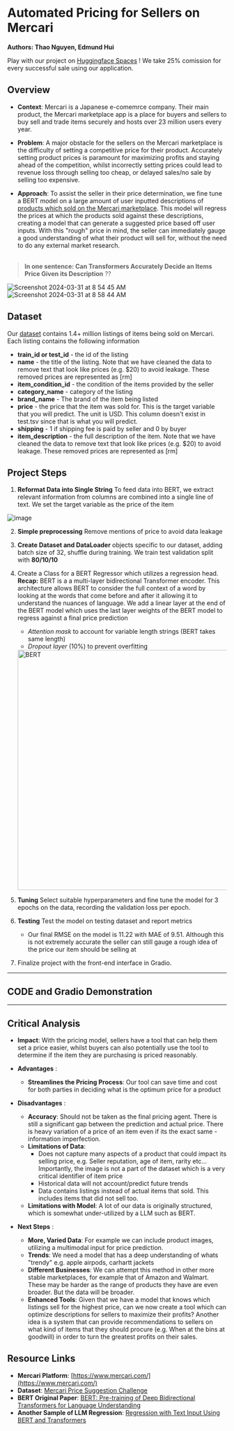 # Automated Pricing for Sellers on Mercari
__Authors: Thao Nguyen, Edmund Hui__

Play with our project on [Huggingface Spaces](https://huggingface.co/spaces/edmundhui/mercari-price-prediction) ! We take 25% comission for every successful sale using our application.

## Overview

- __Context__: Mercari is a Japanese e-comemrce company. Their main product, the Mercari marketplace app is a place for buyers and sellers to buy sell and trade items securely and hosts over 23 million users every year. 

- __Problem__: A major obstacle for the sellers on the Mercari marketplace is the difficulty of setting a competitive price for their product. Accurately setting product prices is paramount for maximizing profits and staying ahead of the competition, whilst incorrectly setting prices could lead to revenue loss through selling too cheap, or delayed sales/no sale by selling too expensive.

- __Approach__: To assist the seller in their price determination, we fine tune a BERT model on a large amount of user inputted descriptions of [products which sold on the Mercari marketplace](https://www.kaggle.com/competitions/mercari-price-suggestion-challenge/data). This model will regress the prices at which the products sold against these descriptions, creating a model that can generate a suggested price based off user inputs. With this "rough" price in mind, the seller can immediately gauge a good understanding of what their product will sell for, without the need to do any external market research.<br><br>

> __In one sentence: Can Transformers Accurately Decide an Items Price Given its Description__ ?? 

![Screenshot 2024-03-31 at 8 54 45 AM](https://github.com/edmundhhn/transformers-theory-and-practice/assets/97279107/15ad0037-367f-4a02-a985-d927dd4485c5)
![Screenshot 2024-03-31 at 8 58 44 AM](https://github.com/edmundhhn/transformers-theory-and-practice/assets/97279107/c046a244-b418-4f78-803c-39cffe542251)


## Dataset

Our [dataset](https://www.kaggle.com/competitions/mercari-price-suggestion-challenge/data) contains 1.4+ million listings of items being sold on Mercari. Each listing contains the following information

- __train_id or test_id__ - the id of the listing
- __name__ - the title of the listing. Note that we have cleaned the data to remove text that look like prices (e.g. $20) to avoid leakage. These removed prices are represented as [rm]
- __item_condition_id__ - the condition of the items provided by the seller
- __category_name__ - category of the listing
- __brand_name__ - The brand of the item being listed
- __price__ - the price that the item was sold for. This is the target variable that you will predict. The unit is USD. This column doesn't exist in test.tsv since that is what you will predict.
- __shipping__ - 1 if shipping fee is paid by seller and 0 by buyer
- __item_description__ - the full description of the item. Note that we have cleaned the data to remove text that look like prices (e.g. $20) to avoid leakage. These removed prices are represented as [rm]

## Project Steps

1. __Reformat Data into Single String__ To feed data into BERT, we extract relevant information from columns are combined into a single line of text. We set the target variable as the price of the item

![image](https://github.com/edmundhhn/transformers-theory-and-practice/assets/97279107/24bd0807-b838-492b-94e0-26a8179ac604)

2. __Simple preprocessing__ Remove mentions of price to avoid data leakage

3. __Create Dataset and DataLoader__ objects specific to our dataset, adding batch size of 32, shuffle during training. We train test validation split with __80/10/10__

4. Create a Class for a BERT Regressor which utilizes a regression head.
  __Recap:__ BERT is a a multi-layer bidirectional Transformer encoder. This architecture allows BERT to consider the full context of a word by looking at the words that come before and after it allowing it to understand the nuances of language.
   We add a linear layer at the end of the BERT model which uses the last layer weights of the BERT model to regress against a final price prediction

   - *Attention mask* to account for variable length strings (BERT takes same length)
   - *Dropout layer* (10%) to prevent overfitting 

   <img width="550" alt="BERT" align=”middle” src="https://github.com/edmundhhn/transformers-theory-and-practice/assets/97279107/4a6fa008-f6b6-4092-844b-8cb4dcd6540f">

7. __Tuning__ Select suitable hyperparameters and fine tune the model for 3 epochs on the data, recording the validation loss per epoch. 

8. __Testing__ Test the model on testing dataset and report metrics
   - Our final RMSE on the model is 11.22 with MAE of 9.51. Although this is not extremely accurate the seller can still gauge a rough idea of the price our item should be selling at

9. Finalize project with the front-end interface in Gradio.

---
## CODE and Gradio Demonstration 

---

## Critical Analysis

- __Impact__:
With the pricing model, sellers have a tool that can help them set a price easier, whilst buyers can also potentially use the tool to determine if the item they are purchasing is priced reasonably. 

- __Advantages__ :
  - __Streamlines the Pricing Process__: Our tool can save time and cost for both parties in deciding what is the optimum price for a product 
 
- __Disadvantages__ :
  - __Accuracy__: Should not be taken as the final pricing agent. There is still a significant gap between the prediction and actual price. There is heavy variation of a price of an item even if its the exact same - information imperfection. 
  - __Limitations of Data__:
      - Does not capture many aspects of a product that could impact its selling price, e.g. Seller reputation, age of item, rarity etc... Importantly, the image is not a part of the dataset which is a very critical identifier of item price
      - Historical data will not account/predict future trends
      - Data contains listings instead of actual items that sold. This includes items that did not sell too. 
  - __Limitations with Model__: A lot of our data is originally structured, which is somewhat under-utilized by a LLM such as BERT.

- __Next Steps__ :
  - __More, Varied Data__: For example we can include product images, utilizing a multimodal input for price prediction.
  - __Trends__: We need a model that has a deep understanding of whats "trendy" e.g. apple airpods, carhartt jackets
  - __Different Businesses__: We can attempt this method in other more stable marketplaces, for example that of Amazon and Walmart. These may be harder as the range of products they have are even broader. But the data will be broader.
  - __Enhanced Tools__: Given that we have a model that knows which listings sell for the highest price, can we now create a tool which can optimize descriptions for sellers to maximize their profits? Another idea is a system that can provide recommendations to sellers on what kind of items that they should procure (e.g. When at the bins at goodwill) in order to turn the greatest profits on their sales. 

## Resource Links

- __Mercari Platform__: [https://www.mercari.com/](https://www.mercari.com/)
- __Dataset__: [Mercari Price Suggestion Challenge](https://www.kaggle.com/competitions/mercari-price-suggestion-challenge/data)
- __BERT Original Paper__: [BERT: Pre-training of Deep Bidirectional Transformers for Language Understanding](https://arxiv.org/abs/1810.04805)
- __Another Sample of LLM Regression__: [Regression with Text Input Using BERT and Transformers](https://lajavaness.medium.com/regression-with-text-input-using-bert-and-transformers-71c155034b13)
  
